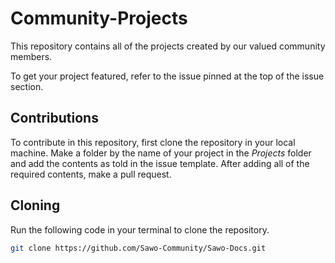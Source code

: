 # Community-Projects

This repository contains all of the projects created by our valued community members. 

To get your project featured, refer to the issue pinned at the top of the issue section.

## Contributions

To contribute in this repository, first clone the repository in your local machine. Make a folder by the name of your project in the *Projects* folder and add the contents as told in the issue template. After adding all of the required contents, make a pull request.

## Cloning

Run the following code in your terminal to clone the repository.

```sh
git clone https://github.com/Sawo-Community/Sawo-Docs.git
```
